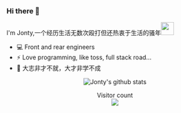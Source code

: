 ### Hi there 👋
I'm Jonty,一个经历生活无数次殴打但还热衷于生活的骚年<img src="https://media.giphy.com/media/WUlplcMpOCEmTGBtBW/giphy.gif" width="30"> 

- 💻 Front and rear engineers
- ⚡ Love programming, like toss, full stack road...
- 🌱 大志非才不就，大才非学不成<br>

<p  align="center">
    <img align="center" src="https://github-readme-stats.vercel.app/api?username=JontyMin&show_icons=true&hide_border=true&icon_color=586069&title_color=a0a9af" title="Jonty's github stats" />
</p>
<p align="center"> 
  Visitor count<br>
  <img src="https://profile-counter.glitch.me/jontymin/count.svg" />
</p>










